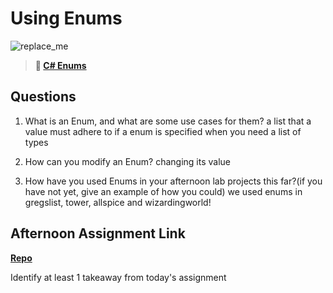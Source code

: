# Using Enums

![replace_me](https://codeworks.blob.core.windows.net/public/assets/img/illustrations/placeholder.svg)

> **📖 [C# Enums](https://codeworksacademy.com/fs-student-guide/resources/wk10/03-Enums)**

## Questions

1. What is an Enum, and what are some use cases for them?
a list that a value must adhere to if a enum is specified
when you need a list of types

2. How can you modify an Enum?
changing its value

3. How have you used Enums in your afternoon lab projects this far?(if you have not yet, give an example of how you could)
we used enums in gregslist, tower, allspice and wizardingworld!
## Afternoon Assignment Link

**[Repo](https://github.com/daniel-le97/<checkpoint>)**

Identify at least 1 takeaway from today's assignment
